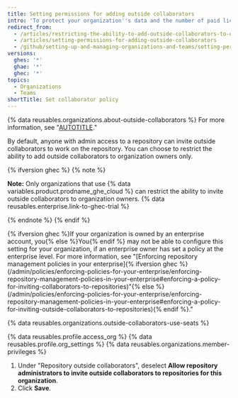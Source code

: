 ```yaml
---
title: Setting permissions for adding outside collaborators
intro: 'To protect your organization''s data and the number of paid licenses used in your organization, you can configure who can add outside collaborators to organization repositories.'
redirect_from:
  - /articles/restricting-the-ability-to-add-outside-collaborators-to-organization-repositories
  - /articles/setting-permissions-for-adding-outside-collaborators
  - /github/setting-up-and-managing-organizations-and-teams/setting-permissions-for-adding-outside-collaborators
versions:
  ghes: '*'
  ghae: '*'
  ghec: '*'
topics:
  - Organizations
  - Teams
shortTitle: Set collaborator policy
---
```


{% data reusables.organizations.about-outside-collaborators %} For more information, see "[AUTOTITLE](/organizations/managing-user-access-to-your-organizations-repositories/managing-outside-collaborators/adding-outside-collaborators-to-repositories-in-your-organization)."

By default, anyone with admin access to a repository can invite outside collaborators to work on the repository. You can choose to restrict the ability to add outside collaborators to organization owners only.

{% ifversion ghec %}
{% note %}

**Note:** Only organizations that use {% data variables.product.prodname_ghe_cloud %} can restrict the ability to invite outside collaborators to organization owners. {% data reusables.enterprise.link-to-ghec-trial %}

{% endnote %}
{% endif %}

{% ifversion ghec %}If your organization is owned by an enterprise account, you{% else %}You{% endif %} may not be able to configure this setting for your organization, if an enterprise owner has set a policy at the enterprise level. For more information, see "[Enforcing repository management policies in your enterprise]{% ifversion ghec %}(/admin/policies/enforcing-policies-for-your-enterprise/enforcing-repository-management-policies-in-your-enterprise#enforcing-a-policy-for-inviting-collaborators-to-repositories)"{% else %}(/admin/policies/enforcing-policies-for-your-enterprise/enforcing-repository-management-policies-in-your-enterprise#enforcing-a-policy-for-inviting-outside-collaborators-to-repositories){% endif %}."

{% data reusables.organizations.outside-collaborators-use-seats %}

{% data reusables.profile.access_org %}
{% data reusables.profile.org_settings %}
{% data reusables.organizations.member-privileges %}
1. Under "Repository outside collaborators", deselect **Allow repository administrators to invite outside collaborators to repositories for this organization**.
1. Click **Save**.
